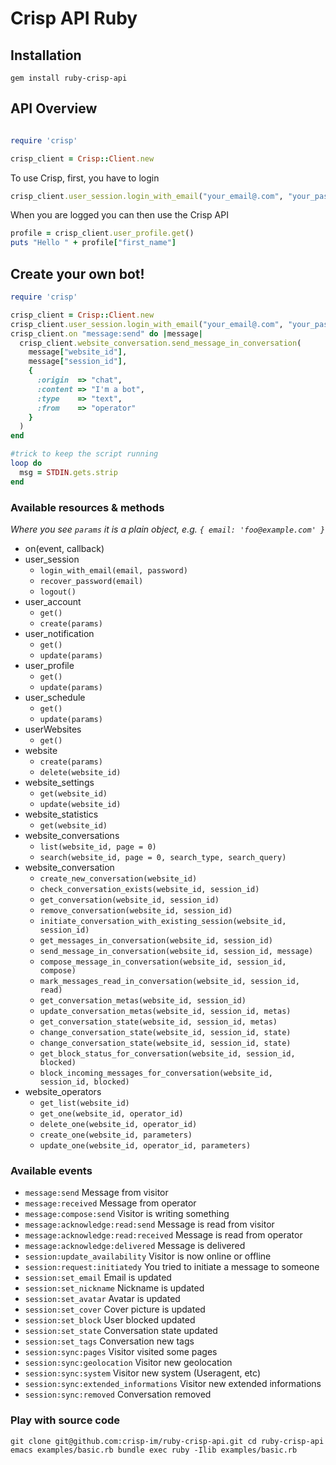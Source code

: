 # Crisp API Ruby

## Installation

`gem install ruby-crisp-api`

## API Overview


```ruby

require 'crisp'

crisp_client = Crisp::Client.new
```

To use Crisp, first, you have to login

```ruby
crisp_client.user_session.login_with_email("your_email@.com", "your_password")
```

When you are logged you can then use the Crisp API

```ruby
profile = crisp_client.user_profile.get()
puts "Hello " + profile["first_name"]
```

## Create your own bot!


```ruby
require 'crisp'

crisp_client = Crisp::Client.new
crisp_client.user_session.login_with_email("your_email@.com", "your_password")
crisp_client.on "message:send" do |message|
  crisp_client.website_conversation.send_message_in_conversation(
    message["website_id"],
    message["session_id"],
    {
      :origin  => "chat",
      :content => "I'm a bot",
      :type    => "text",
      :from    => "operator"
    }
  )
end

#trick to keep the script running
loop do
  msg = STDIN.gets.strip
end
```

### Available resources & methods

*Where you see `params` it is a plain object, e.g. `{ email: 'foo@example.com' }`*

  * on(event, callback)
  * user_session
    * `login_with_email(email, password)`
    * `recover_password(email)`
    * `logout()`
  * user_account
    * `get()`
    * `create(params)`
  * user_notification
    * `get()`
    * `update(params)`
  * user_profile
    * `get()`
    * `update(params)`
  * user_schedule
    * `get()`
    * `update(params)`
  * userWebsites
    * `get()`
  * website
    * `create(params)`
    * `delete(website_id)`
  * website_settings
    * `get(website_id)`
    * `update(website_id)`
  * website_statistics
    * `get(website_id)`
  * website_conversations
    * `list(website_id, page = 0)`
    * `search(website_id, page = 0, search_type, search_query)`
  * website_conversation
    * `create_new_conversation(website_id)`
    * `check_conversation_exists(website_id, session_id)`
    * `get_conversation(website_id, session_id)`
    * `remove_conversation(website_id, session_id)`
    * `initiate_conversation_with_existing_session(website_id, session_id)`
    * `get_messages_in_conversation(website_id, session_id)`
    * `send_message_in_conversation(website_id, session_id, message)`
    * `compose_message_in_conversation(website_id, session_id, compose)`
    * `mark_messages_read_in_conversation(website_id, session_id, read)`
    * `get_conversation_metas(website_id, session_id)`
    * `update_conversation_metas(website_id, session_id, metas)`
    * `get_conversation_state(website_id, session_id, metas)`
    * `change_conversation_state(website_id, session_id, state)`
    * `change_conversation_state(website_id, session_id, state)`
    * `get_block_status_for_conversation(website_id, session_id, blocked)`
    * `block_incoming_messages_for_conversation(website_id, session_id, blocked)`
  * website_operators
    * `get_list(website_id)`
    * `get_one(website_id, operator_id)`
    * `delete_one(website_id, operator_id)`
    * `create_one(website_id, parameters)`
    * `update_one(website_id, operator_id, parameters)`

### Available events

  * `message:send` Message from visitor
  * `message:received` Message from operator
  * `message:compose:send` Visitor is writing something
  * `message:acknowledge:read:send` Message is read from visitor
  * `message:acknowledge:read:received` Message is read from operator
  * `message:acknowledge:delivered` Message is delivered
  * `session:update_availability` Visitor is now online or offline
  * `session:request:initiatedy` You tried to initiate a message to someone
  * `session:set_email` Email is updated
  * `session:set_nickname` Nickname is updated
  * `session:set_avatar` Avatar is updated
  * `session:set_cover` Cover picture is updated
  * `session:set_block` User blocked updated
  * `session:set_state` Conversation state updated
  * `session:set_tags` Conversation new tags
  * `session:sync:pages` Visitor visited some pages
  * `session:sync:geolocation` Visitor new geolocation
  * `session:sync:system` Visitor new system (Useragent, etc)
  * `session:sync:extended_informations` Visitor new extended informations
  * `session:sync:removed` Conversation removed

### Play with source code

`
git clone git@github.com:crisp-im/ruby-crisp-api.git
cd ruby-crisp-api
emacs examples/basic.rb
bundle exec ruby -Ilib examples/basic.rb
`
